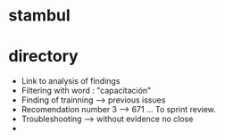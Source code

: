 # stambul
# directory 
- Link to analysis of findings
- Filtering with word : "capacitación"
- Finding of trainning --> previous issues 
- Recomendation number 3 --> 671 ... To sprint review.
- Troubleshooting --> without evidence no close 
- 
